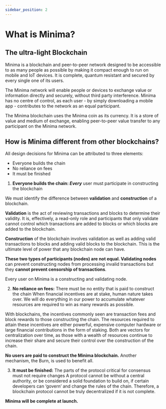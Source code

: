 ```yaml
---
sidebar_position: 2
---
```


# What is Minima?

## The ultra-light Blockchain

Minima is a blockchain and peer-to-peer network designed to be accessible to as many people as possible by making it compact enough to run on mobile and IoT devices.
It is complete, quantum resistant and secured by every single one of its users. 

The Minima network will enable people or devices to exchange value or information directly and securely, without third party interference. Minima has no centre of control, as each user - by simply downloading a mobile app - contributes to the network as an equal participant.

The Minima blockchain uses the Minima coin as its currency. It is a store of value and medium of exchange, enabling peer-to-peer value transfer to any participant on the Minima network.

## How is Minima different from other blockchains?

All design decisions for Minima can be attributed to three elements:
- Everyone builds the chain
- No reliance on fees 
- It must be finished
1. **Everyone builds the chain: *Every*** user must participate in constructing the blockchain

We must identify the difference between **validation** and **construction** of a blockchain. 

**Validation** is the act of reviewing transactions and blocks to determine their validity. 
It is, effectively, a read-only role and participants that only validate cannot control which transactions are added to blocks or which blocks are added to the blockchain.

**Construction** of the blockchain involves validation as well as adding valid transactions to blocks and adding valid blocks to the blockchain. This is the ultimate level of power that any blockchain node can have.

**These two types of participants (nodes) are not equal. Validating nodes** can prevent constructing nodes from processing invalid transactions but they **cannot prevent censorship of transactions**.

Every user on Minima is a constructing and validating node.

2. **No reliance on fees:** There must be no entity that is paid to construct the chain
When financial incentives are at stake, human nature takes over. We will do everything in our power to accumulate whatever resources are required to win as many rewards as possible. 

With blockchains, the incentives commonly seen are transaction fees and block rewards to those constructing the chain. The resources required to attain these incentives are either powerful, expensive computer hardware or large financial contributions in the form of staking. Both are vectors for centralization over time, as those with a wealth of resources continue to increase their share and secure their control over the construction of the chain.

**No users are paid to construct the Minima blockchain.** Another mechanism, the Burn, is used to benefit all.

3. **It must be finished:** The parts of the protocol critical for consensus must not require changes
A protocol cannot be without a central authority, or be considered a solid foundation to build on, if certain developers can ‘govern’ and change the rules of the chain. Therefore, a blockchain protocol cannot be truly decentralized if it is not complete.

**Minima will be complete at launch.**